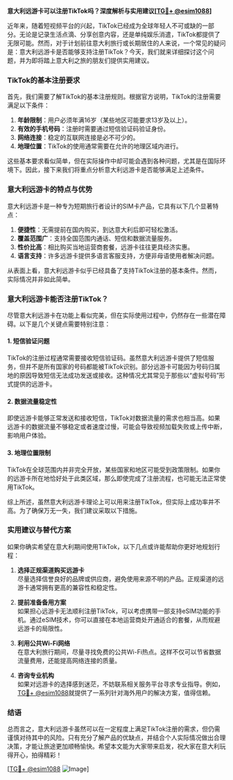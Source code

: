 **意大利远游卡可以注册TikTok吗？深度解析与实用建议[[TG💪+ @esim1088](https://t.me/s/esim1088)]**

近年来，随着短视频平台的兴起，TikTok已经成为全球年轻人不可或缺的一部分。无论是记录生活点滴、分享创意内容，还是单纯娱乐消遣，TikTok都提供了无限可能。然而，对于计划前往意大利旅行或长期居住的人来说，一个常见的疑问是：意大利远游卡是否能够支持注册TikTok？今天，我们就来详细探讨这个问题，并为即将踏上意大利之旅的朋友们提供实用建议。

### TikTok的基本注册要求

首先，我们需要了解TikTok的基本注册规则。根据官方说明，TikTok的注册需要满足以下条件：

1. **年龄限制**：用户必须年满16岁（某些地区可能要求13岁及以上）。
2. **有效的手机号码**：注册时需要通过短信验证码验证身份。
3. **网络连接**：稳定的互联网连接是必不可少的。
4. **地理位置**：TikTok的使用通常需要在允许的地理区域内进行。

这些基本要求看似简单，但在实际操作中却可能会遇到各种问题，尤其是在国际环境下。因此，接下来我们将重点分析意大利远游卡是否能够满足上述条件。

### 意大利远游卡的特点与优势

意大利远游卡是一种专为短期旅行者设计的SIM卡产品，它具有以下几个显著特点：

1. **便捷性**：无需提前在国内购买，到达意大利后即可轻松激活。
2. **覆盖范围广**：支持全国范围内通话、短信和数据流量服务。
3. **性价比高**：相比购买当地运营商套餐，远游卡往往更具经济实惠。
4. **语言支持**：许多远游卡提供多语言客服支持，方便非母语使用者解决问题。

从表面上看，意大利远游卡似乎已经具备了支持TikTok注册的基本条件。然而，实际情况并非如此简单。

### 意大利远游卡能否注册TikTok？

尽管意大利远游卡在功能上看似完美，但在实际使用过程中，仍然存在一些潜在障碍。以下是几个关键点需要特别注意：

#### 1. 短信验证问题

TikTok的注册过程通常需要接收短信验证码。虽然意大利远游卡提供了短信服务，但并不是所有国家的号码都能被TikTok识别。部分远游卡可能因为号码归属地的原因导致短信无法成功发送或接收。这种情况尤其常见于那些以“虚拟号码”形式提供的远游卡。

#### 2. 数据流量稳定性

即使远游卡能够正常发送和接收短信，TikTok对数据流量的需求也相当高。如果远游卡的数据流量不够稳定或者速度过慢，可能会导致视频加载失败或上传中断，影响用户体验。

#### 3. 地理位置限制

TikTok在全球范围内并非完全开放，某些国家和地区可能受到政策限制。如果你的远游卡所在地恰好处于此类区域，那么即使完成了注册流程，也可能无法正常使用TikTok。

综上所述，虽然意大利远游卡理论上可以用来注册TikTok，但实际上成功率并不高。为了确保万无一失，我们建议采取以下措施。

### 实用建议与替代方案

如果你确实希望在意大利期间使用TikTok，以下几点或许能帮助你更好地规划行程：

1. **选择正规渠道购买远游卡**  
   尽量选择信誉良好的品牌或供应商，避免使用来源不明的产品。正规渠道的远游卡通常拥有更高的兼容性和稳定性。

2. **提前准备备用方案**  
   如果担心远游卡无法顺利注册TikTok，可以考虑携带一部支持eSIM功能的手机。通过eSIM技术，你可以直接在本地运营商处开通适合的套餐，从而规避远游卡的局限性。

3. **利用公共Wi-Fi网络**  
   在意大利旅行期间，尽量寻找免费的公共Wi-Fi热点。这样不仅可以节省数据流量费用，还能提高网络连接的质量。

4. **咨询专业机构**  
   如果对远游卡的选择感到迷茫，不妨联系相关服务平台寻求专业指导。例如，[TG💪+ @esim1088](https://t.me/s/esim1088)就提供了一系列针对海外用户的解决方案，值得信赖。

### 结语

总而言之，意大利远游卡虽然可以在一定程度上满足TikTok注册的需求，但仍需谨慎对待其中的风险。只有充分了解产品的优缺点，并结合个人实际情况做出合理决策，才能让旅途更加顺畅愉快。希望本文能为大家带来启发，祝大家在意大利玩得开心，拍得精彩！

[[TG💪+ @esim1088](https://t.me/s/esim1088) ![Image](https://i.postimg.cc/4NQfJmqS/Snipaste-2025-05-13-00-14-12.png)]